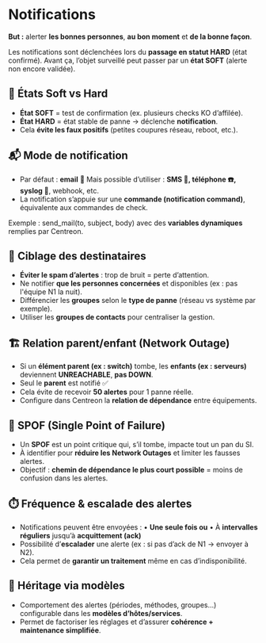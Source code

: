 # Notifications

**But :** alerter **les bonnes personnes**, **au bon moment** et **de la bonne façon**.

Les notifications sont déclenchées lors du **passage en statut HARD** (état confirmé). Avant ça, l’objet surveillé peut passer par un **état SOFT** (alerte non encore validée).



## **🧪 États Soft vs Hard**

- **État SOFT** = test de confirmation (ex. plusieurs checks KO d’affilée).
- **État HARD** = état stable de panne → déclenche **notification**.
- Cela **évite les faux positifs** (petites coupures réseau, reboot, etc.).



## **📬 Mode de notification**

- Par défaut : **email** 📧 Mais possible d’utiliser : **SMS 📱, téléphone ☎️, syslog 📡**, webhook, etc.
- La notification s’appuie sur une **commande (notification command)**, équivalente aux commandes de check.

Exemple : send_mail(to, subject, body) avec des **variables dynamiques** remplies par Centreon.



## **👥 Ciblage des destinataires**

- **Éviter le spam d’alertes** : trop de bruit = perte d’attention.
- Ne notifier **que les personnes concernées** et disponibles (ex : pas l'équipe N1 la nuit).
- Différencier les **groupes** selon le **type de panne** (réseau vs système par exemple).
- Utiliser les **groupes de contacts** pour centraliser la gestion.



## **🏗️ Relation parent/enfant (Network Outage)**

- Si un **élément parent (ex : switch)** tombe, les **enfants (ex : serveurs)** deviennent **UNREACHABLE**, **pas DOWN**.
- Seul le **parent** est notifié ✅
- Cela évite de recevoir **50 alertes** pour 1 panne réelle.
- Configure dans Centreon la **relation de dépendance** entre équipements.



## **🧠 SPOF (Single Point of Failure)**

- Un **SPOF** est un point critique qui, s’il tombe, impacte tout un pan du SI.
- À identifier pour **réduire les Network Outages** et limiter les fausses alertes.
- Objectif : **chemin de dépendance le plus court possible** = moins de confusion dans les alertes.



## **⏱️ Fréquence & escalade des alertes**

- Notifications peuvent être envoyées : • **Une seule fois ou** • À **intervalles réguliers** jusqu’à **acquittement (ack)**
- Possibilité d’**escalader** une alerte (ex : si pas d’ack de N1 → envoyer à N2).
- Cela permet de **garantir un traitement** même en cas d’indisponibilité.



## **🧩 Héritage via modèles**

- Comportement des alertes (périodes, méthodes, groupes…) configurable dans les **modèles d’hôtes/services**.
- Permet de factoriser les réglages et d’assurer **cohérence + maintenance simplifiée**.

